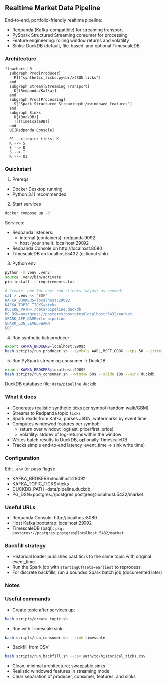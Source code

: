 ## Realtime Market Data Pipeline

End-to-end, portfolio-friendly realtime pipeline:
- Redpanda (Kafka-compatible) for streaming transport
- PySpark Structured Streaming consumer for processing
- Feature engineering: rolling window returns and volatility
- Sinks: DuckDB (default, file-based) and optional TimescaleDB

### Architecture

```mermaid
flowchart LR
  subgraph Prod[Producer]
    P1["synthetic_ticks.py<br/>JSON ticks"]
  end
  subgraph Stream[Streaming Transport]
    K[(Redpanda/Kafka)]
  end
  subgraph Proc[Processing]
    S["Spark Structured Streaming<br/>windowed features"]
  end
  subgraph Sinks
    D[(DuckDB)]
    T[(TimescaleDB)]
  end
  UI[Redpanda Console]

  P1 -->|topic: ticks| K
  K --> S
  S --> D
  S --> T
  K --> UI
```

### Quickstart

1) Prereqs
- Docker Desktop running
- Python 3.11 recommended

2) Start services
```bash
docker compose up -d
```
Services:
- Redpanda listeners:
  - internal (containers): redpanda:9092
  - host (your shell): localhost:29092
- Redpanda Console on http://localhost:8080
- TimescaleDB on localhost:5432 (optional sink)

3) Python env
```bash
python -m venv .venv
source .venv/bin/activate
pip install -r requirements.txt

# Create .env for host-run clients (adjust as needed)
cat > .env << 'EOF'
KAFKA_BROKERS=localhost:29092
KAFKA_TOPIC_TICKS=ticks
DUCKDB_PATH=./data/pipeline.duckdb
PG_DSN=postgres://postgres:postgres@localhost:5432/market
SPARK_APP_NAME=rtm-pipeline
SPARK_LOG_LEVEL=WARN
EOF
```

4) Run synthetic tick producer
```bash
export KAFKA_BROKERS=localhost:29092
bash scripts/run_producer.sh --symbols AAPL,MSFT,GOOG --tps 50 --jitter-ms 10
```

5) Run PySpark streaming consumer → DuckDB
```bash
export KAFKA_BROKERS=localhost:29092
bash scripts/run_consumer.sh --window 60s --slide 10s --sink duckdb
```

DuckDB database file: `data/pipeline.duckdb`

### What it does
- Generates realistic synthetic ticks per symbol (random walk/GBM)
- Streams to Redpanda topic `ticks`
- Spark reads from Kafka, parses JSON, watermarks by event time
- Computes windowed features per symbol:
  - return over window: log(last_price/first_price)
  - volatility: stddev of log-returns within the window
- Writes batch results to DuckDB, optionally TimescaleDB
- Tracks simple end-to-end latency (event_time → sink write time)

### Configuration
Edit `.env` (or pass flags):
- KAFKA_BROKERS=localhost:29092
- KAFKA_TOPIC_TICKS=ticks
- DUCKDB_PATH=data/pipeline.duckdb
- PG_DSN=postgres://postgres:postgres@localhost:5432/market

### Useful URLs
- Redpanda Console: http://localhost:8080
- Host Kafka bootstrap: localhost:29092
- TimescaleDB (psql): `psql postgres://postgres:postgres@localhost:5432/market`

### Backfill strategy
- Historical loader publishes past ticks to the same topic with original event_time
- Run the Spark job with `startingOffsets=earliest` to reprocess
- For discrete backfills, run a bounded Spark batch job (documented later)

### Notes
### Useful commands
- Create topic after services up:
```bash
bash scripts/create_topic.sh
```
- Run with Timescale sink:
```bash
bash scripts/run_consumer.sh --sink timescale
```
- Backfill from CSV:
```bash
bash scripts/run_backfill.sh --csv path/to/historical_ticks.csv
```

- Clean, minimal architecture; swappable sinks
- Realistic windowed features in streaming mode
- Clear separation of producer, consumer, features, and sinks


